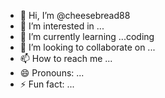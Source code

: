 - 👋 Hi, I’m @cheesebread88
- 👀 I’m interested in ...
- 🌱 I’m currently learning ...coding
- 💞️ I’m looking to collaborate on ...
- 📫 How to reach me ...
- 😄 Pronouns: ...
- ⚡ Fun fact: ...

<!---
cheesebread88/cheesebread88 is a ✨ special ✨ repository because its `README.md` (this file) appears on your GitHub profile.
You can click the Preview link to take a look at your changes.
--->

